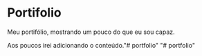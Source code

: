 # Portifolio
Meu portifólio, mostrando um pouco do que eu sou capaz.

Aos poucos irei adicionando o conteúdo."# portfolio" 
"# portfolio" 
